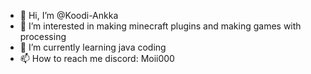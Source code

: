 - 👋 Hi, I’m @Koodi-Ankka
- 👀 I’m interested in making minecraft plugins and making games with processing
- 🌱 I’m currently learning java coding
- 📫 How to reach me discord: Moii000

<!---
Koodi-Ankka/Koodi-Ankka is a ✨ special ✨ repository because its `README.md` (this file) appears on your GitHub profile.
You can click the Preview link to take a look at your changes.
--->
